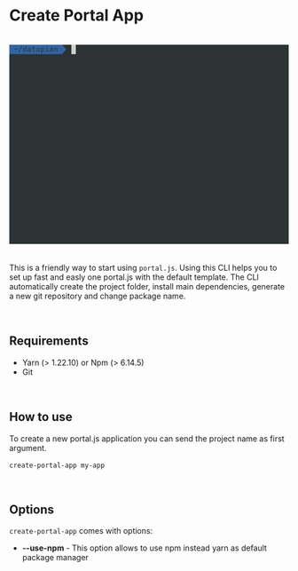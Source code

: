 # Create Portal App

<br/>

<img src="resources/create-portal-app.gif">

<br/>
<br/>

This is a friendly way to start using  `portal.js`. Using this CLI helps you to set up fast and easly one portal.js with the default template.
The CLI automatically create the project folder, install main dependencies, generate a new git repository and change package name.

<br/> 

## Requirements

-  Yarn (> 1.22.10) or Npm (> 6.14.5)
-  Git

<br/>

## How to use

To create a new portal.js application you can send the project name as first argument.
```
create-portal-app my-app
```

<br/>

## Options
`create-portal-app` comes with options:

- **--use-npm** - This option allows to use npm instead yarn as default package manager


